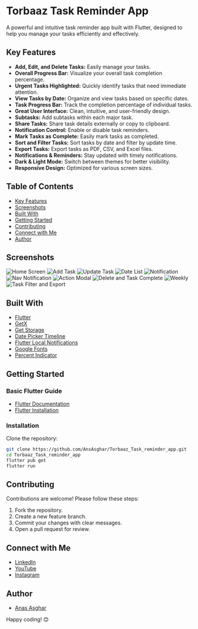 # Torbaaz Task Reminder App

A powerful and intuitive task reminder app built with Flutter, designed to help you manage your tasks efficiently and effectively.

## Key Features

- **Add, Edit, and Delete Tasks:** Easily manage your tasks.
- **Overall Progress Bar:** Visualize your overall task completion percentage.
- **Urgent Tasks Highlighted:** Quickly identify tasks that need immediate attention.
- **View Tasks by Date:** Organize and view tasks based on specific dates.
- **Task Progress Bar:** Track the completion percentage of individual tasks.
- **Great User Interface:** Clean, intuitive, and user-friendly design.
- **Subtasks:** Add subtasks within each major task.
- **Share Tasks:** Share task details externally or copy to clipboard.
- **Notification Control:** Enable or disable task reminders.
- **Mark Tasks as Complete:** Easily mark tasks as completed.
- **Sort and Filter Tasks:** Sort tasks by date and filter by update time.
- **Export Tasks:** Export tasks as PDF, CSV, and Excel files.
- **Notifications & Reminders:** Stay updated with timely notifications.
- **Dark & Light Mode:** Switch between themes for better visibility.
- **Responsive Design:** Optimized for various screen sizes.

## Table of Contents

- [Key Features](#key-features)
- [Screenshots](#screenshots)
- [Built With](#built-with)
- [Getting Started](#getting-started)
- [Contributing](#contributing)
- [Connect with Me](#connect-with-me)
- [Author](#author)

## Screenshots

![Home Screen](images/screenshot/Home%20Screen.png)
![Add Task](images/screenshot/Add%20Task.png)
![Update Task](images/screenshot/Update%20task.png)
![Date List](images/screenshot/Date%20list.png)
![Notification](images/screenshot/Notification.png)
![Nav Notification](images/screenshot/Nav%20notification.png)
![Action Modal](images/screenshot/Action%20modal.png)
![Delete and Task Complete](images/screenshot/Delete%20and%20Task%20complete.png)
![Weekly](images/screenshot/Weekly%20.png)
![Task Filter and Export](images/screenshot/task%20filter%20and%20export%20as%20pdf,csv,%20and%20excel.png)

## Built With

- [Flutter](https://flutter.dev/)
- [GetX](https://pub.dev/packages/get)
- [Get Storage](https://pub.dev/packages/get_storage)
- [Date Picker Timeline](https://pub.dev/packages/date_picker_timeline)
- [Flutter Local Notifications](https://pub.dev/packages/flutter_local_notifications)
- [Google Fonts](https://pub.dev/packages/google_fonts)
- [Percent Indicator](https://pub.dev/packages/percent_indicator)

## Getting Started

### Basic Flutter Guide

- [Flutter Documentation](https://flutter.dev/docs)
- [Flutter Installation](https://flutter.dev/docs/get-started/install)

### Installation

Clone the repository:

```bash
git clone https://github.com/AnsAsghar/Torbaaz_Task_reminder_app.git
cd Torbaaz_Task_reminder_app
flutter pub get
flutter run
```

## Contributing

Contributions are welcome! Please follow these steps:

1. Fork the repository.
2. Create a new feature branch.
3. Commit your changes with clear messages.
4. Open a pull request for review.

## Connect with Me

- [LinkedIn](https://www.linkedin.com/in/anas-asghar-aa7575202/)
- [YouTube](https://www.youtube.com/channel/UCejaga6msq18if3kap8m_ew)
- [Instagram](https://www.instagram.com/ansasghar/#)

## Author

- [Anas Asghar](https://github.com/AnsAsghar)

Happy coding! 😊
